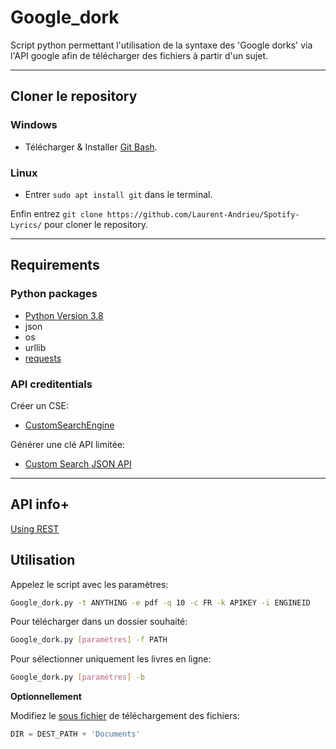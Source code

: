 # Google_dork

Script python permettant l'utilisation de la syntaxe des 'Google dorks' via l'API google afin de télécharger des fichiers à partir d'un sujet.

---

## Cloner le repository

### Windows
* Télécharger & Installer [Git Bash](https://gitforwindows.org/).

### Linux 
* Entrer `sudo apt install git` dans le terminal.

Enfin entrez `git clone https://github.com/Laurent-Andrieu/Spotify-Lyrics/` pour cloner le repository.

---

## Requirements

### Python packages
* [Python Version 3.8](https://www.python.org/downloads/release/python-382/)
* json
* os
* urllib
* [requests](https://pypi.org/project/requests/)

### API creditentials
Créer un CSE:
  * [CustomSearchEngine](https://programmablesearchengine.google.com/cse/all)
  
Générer une clé API limitée:
  * [Custom Search JSON API](https://developers.google.com/custom-search/v1/introduction)
---

## API info+
[Using REST](https://developers.google.com/custom-search/v1/using_rest)

## Utilisation

  Appelez le script avec les paramètres:
  ```bash
  Google_dork.py -t ANYTHING -e pdf -q 10 -c FR -k APIKEY -i ENGINEID
  ```
  Pour télécharger dans un dossier souhaité:
  ```bash
  Google_dork.py [paramètres] -f PATH
  ```
  Pour sélectionner uniquement les livres en ligne:
  ```bash
  Google_dork.py [paramètres] -b
  ```
  
  **Optionnellement**
  
  Modifiez le [sous fichier](https://github.com/Laurent-Andrieu/Google_dork/blob/master/Google_dork.py#L142) de téléchargement des fichiers:
  ```Python {.line-numbers}
  DIR = DEST_PATH + 'Documents'
  ```
